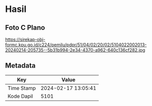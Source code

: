 # Hasil

## Foto C Plano

https://sirekap-obj-formc.kpu.go.id/c224/pemilu/pdpr/51/04/02/20/02/5104022002013-20240214-205735--5b31b994-2e34-4370-a962-640c136cf282.jpg


## Metadata

| Key        | Value               |
| ---------- | ------------------- |
| Time Stamp | 2024-02-17 13:05:41 |
| Kode Dapil | 5101                |



